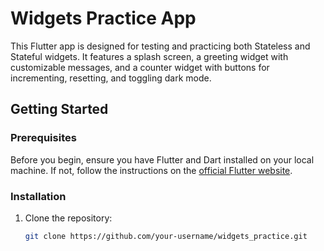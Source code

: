 # Widgets Practice App

This Flutter app is designed for testing and practicing both Stateless and Stateful widgets. It features a splash screen, a greeting widget with customizable messages, and a counter widget with buttons for incrementing, resetting, and toggling dark mode.

## Getting Started

### Prerequisites

Before you begin, ensure you have Flutter and Dart installed on your local machine. If not, follow the instructions on the [official Flutter website](https://flutter.dev/docs/get-started/install).

### Installation

1. Clone the repository:
   ```bash
   git clone https://github.com/your-username/widgets_practice.git
